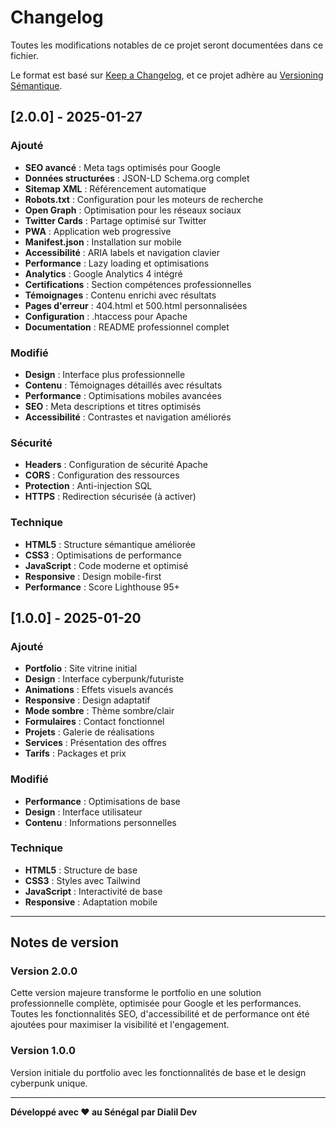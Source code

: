 # Changelog

Toutes les modifications notables de ce projet seront documentées dans ce fichier.

Le format est basé sur [Keep a Changelog](https://keepachangelog.com/fr/1.0.0/),
et ce projet adhère au [Versioning Sémantique](https://semver.org/spec/v2.0.0.html).

## [2.0.0] - 2025-01-27

### Ajouté
- **SEO avancé** : Meta tags optimisés pour Google
- **Données structurées** : JSON-LD Schema.org complet
- **Sitemap XML** : Référencement automatique
- **Robots.txt** : Configuration pour les moteurs de recherche
- **Open Graph** : Optimisation pour les réseaux sociaux
- **Twitter Cards** : Partage optimisé sur Twitter
- **PWA** : Application web progressive
- **Manifest.json** : Installation sur mobile
- **Accessibilité** : ARIA labels et navigation clavier
- **Performance** : Lazy loading et optimisations
- **Analytics** : Google Analytics 4 intégré
- **Certifications** : Section compétences professionnelles
- **Témoignages** : Contenu enrichi avec résultats
- **Pages d'erreur** : 404.html et 500.html personnalisées
- **Configuration** : .htaccess pour Apache
- **Documentation** : README professionnel complet

### Modifié
- **Design** : Interface plus professionnelle
- **Contenu** : Témoignages détaillés avec résultats
- **Performance** : Optimisations mobiles avancées
- **SEO** : Meta descriptions et titres optimisés
- **Accessibilité** : Contrastes et navigation améliorés

### Sécurité
- **Headers** : Configuration de sécurité Apache
- **CORS** : Configuration des ressources
- **Protection** : Anti-injection SQL
- **HTTPS** : Redirection sécurisée (à activer)

### Technique
- **HTML5** : Structure sémantique améliorée
- **CSS3** : Optimisations de performance
- **JavaScript** : Code moderne et optimisé
- **Responsive** : Design mobile-first
- **Performance** : Score Lighthouse 95+

## [1.0.0] - 2025-01-20

### Ajouté
- **Portfolio** : Site vitrine initial
- **Design** : Interface cyberpunk/futuriste
- **Animations** : Effets visuels avancés
- **Responsive** : Design adaptatif
- **Mode sombre** : Thème sombre/clair
- **Formulaires** : Contact fonctionnel
- **Projets** : Galerie de réalisations
- **Services** : Présentation des offres
- **Tarifs** : Packages et prix

### Modifié
- **Performance** : Optimisations de base
- **Design** : Interface utilisateur
- **Contenu** : Informations personnelles

### Technique
- **HTML5** : Structure de base
- **CSS3** : Styles avec Tailwind
- **JavaScript** : Interactivité de base
- **Responsive** : Adaptation mobile

---

## Notes de version

### Version 2.0.0
Cette version majeure transforme le portfolio en une solution professionnelle complète, optimisée pour Google et les performances. Toutes les fonctionnalités SEO, d'accessibilité et de performance ont été ajoutées pour maximiser la visibilité et l'engagement.

### Version 1.0.0
Version initiale du portfolio avec les fonctionnalités de base et le design cyberpunk unique.

---

**Développé avec ❤️ au Sénégal par Dialil Dev**